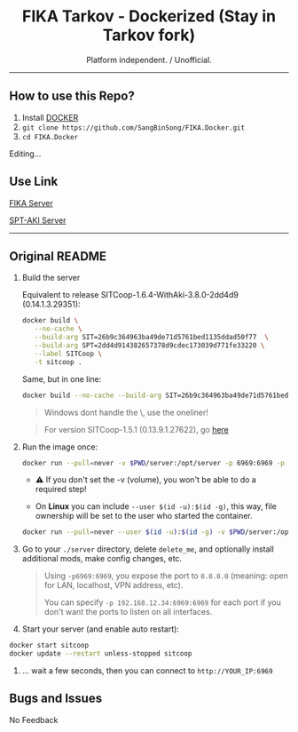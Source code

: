 <div align=center style="text-align: center;">
<h1>FIKA Tarkov - Dockerized (Stay in Tarkov fork)</h1>
Platform independent. / Unofficial.
</div>

---

## How to use this Repo?

1. Install [DOCKER](https://docs.docker.com/engine/install/)
2. `git clone https://github.com/SangBinSong/FIKA.Docker.git`
3. `cd FIKA.Docker`

Editing...

## Use Link

[FIKA Server](https://github.com/project-fika/Fika-Server)

[SPT-AKI Server](https://dev.sp-tarkov.com/SPT-AKI/Server)

---
## Original README

1. Build the server 
	
   Equivalent to release SITCoop-1.6.4-WithAki-3.8.0-2dd4d9 (0.14.1.3.29351):
   ```bash
   docker build \
      --no-cache \
      --build-arg SIT=26b9c364963ba49de71d5761bed1135ddad50f77  \
      --build-arg SPT=2dd4d914382657378d9cdec173039d771fe33220 \
      --label SITCoop \
      -t sitcoop .
   ```
   Same, but in one line:
   ```bash
   docker build --no-cache --build-arg SIT=26b9c364963ba49de71d5761bed1135ddad50f77 --build-arg SPT=2dd4d914382657378d9cdec173039d771fe33220 --label SITCoop -t sitcoop .
   ```
   
   > Windows dont handle the \\, use the oneliner!

   > For version SITCoop-1.5.1 (0.13.9.1.27622), go [here](https://github.com/stayintarkov/SIT.Docker/tree/82727f8dea553a5294b321590d933d9722c26b53)

2. Run the image once:
   ```bash
   docker run --pull=never -v $PWD/server:/opt/server -p 6969:6969 -p 6970:6970 -p 6971:6971 -it --name sitcoop sitcoop
   ```
   - ⚠️ If you don't set the -v (volume), you won't be able to do a required step!

   - On **Linux** you can include `--user $(id -u):$(id -g)`, this way, file ownership will be set to the user who started the container.
   ```bash
   docker run --pull=never --user $(id -u):$(id -g) -v $PWD/server:/opt/server -p 6969:6969 -p 6970:6970 -p 6971:6971 -it --name sitcoop sitcoop
   ```

3. Go to your `./server` directory, delete `delete_me`, and optionally install additional mods, make config changes, etc.
    > Using `-p6969:6969`, you expose the port to `0.0.0.0` (meaning: open for LAN, localhost, VPN address, etc).
    > 
    > You can specify `-p 192.168.12.34:6969:6969` for each port if you don't want the ports to listen on all interfaces. 
   
4. Start your server (and enable auto restart):
 ```bash
docker start sitcoop
docker update --restart unless-stopped sitcoop
```
1. ... wait a few seconds, then you can connect to `http://YOUR_IP:6969`

## Bugs and Issues
No Feedback
